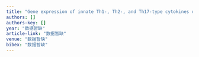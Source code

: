 ```yaml
---
title: "Gene expression of innate Th1-, Th2-, and Th17-type cytokines during early life of neonatal foals in response to Rhodococcus equi"
authors: []
authors-key: []
year: "数据暂缺"
article-link: "数据暂缺"
venue: "数据暂缺"
bibex: "数据暂缺"
---
```

